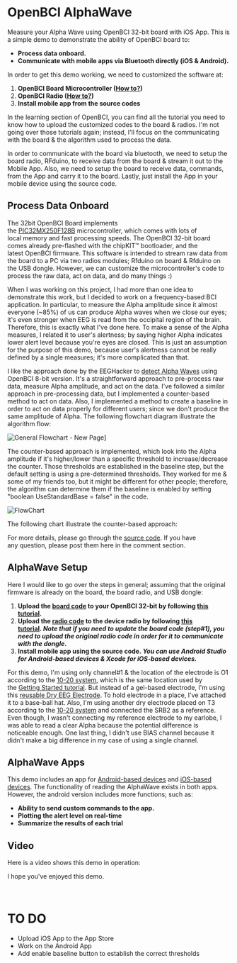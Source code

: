 # OpenBCI AlphaWave
Measure your Alpha Wave using OpenBCI 32-bit board with iOS App. This is a simple demo to demonstrate the ability of OpenBCI board to:

- **Process data onboard.**
- **Communicate with mobile apps via Bluetooth directly (iOS & Android).**

In order to get this demo working, we need to customized the software at:

1. **OpenBCI Board Microcontroller ([How to?](http://docs.openbci.com/tutorials/02-Upload_Code_to_OpenBCI_Board))**
2. **OpenBCI Radio ([How to?](http://docs.openbci.com/tutorials/03-Upload_Code_to_OpenBCI_Dongle))**
3. **Install mobile app from the source codes**

In the learning section of OpenBCI, you can find all the tutorial you need to know how to upload the customized codes to the board & radios. I'm not going over those tutorials again; instead, I'll focus on the communicating with the board & the algorithm used to process the data.

In order to communicate with the board via bluetooth, we need to setup the board radio, RFduino, to receive data from the board & stream it out to the Mobile App. Also, we need to setup the board to receive data, commands, from the App and carry it to the board. Lastly, just install the App in your mobile device using the source code.

## **Process Data Onboard**

The 32bit OpenBCI Board implements the [PIC32MX250F128B](http://www.microchip.com/wwwproducts/Devices.aspx?dDocName=en557425) microcontroller, which comes with lots of local memory and fast processing speeds. The OpenBCI 32-bit board comes already pre-flashed with the chipKIT™ bootloader, and the latest OpenBCI firmware. This software is intended to stream raw data from the board to a PC via two radios modules; Rfduino on board & Rfduino on the USB dongle. However, we can customize the microcontroller's code to process the raw data, act on data, and do many things :)

When I was working on this project, I had more than one idea to demonstrate this work, but I decided to work on a frequency-based BCI application. In particular, to measure the Alpha amplitude since it almost everyone (~85%) of us can produce Alpha waves when we close our eyes; it's even stronger when EEG is read from the occipital region of the brain. Therefore, this is exactly what I've done here. To make a sense of the Alpha measures, I related it to user's alertness; by saying higher Alpha indicates lower alert level because you're eyes are closed. This is just an assumption for the purpose of this demo, because user's alertness cannot be really defined by a single measures; it's more complicated than that.

I like the approach done by the EEGHacker to [detect Alpha Waves](http://eeghacker.blogspot.qa/2013/11/openbci-alpha-wave-detector.html) using OpenBCI 8-bit version. It's a straightforward approach to pre-process raw data, measure Alpha amplitude, and act on the data. I've followed a similar approach in pre-processing data, but I implemented a counter-based method to act on data. Also, I implemented a method to create a baseline in order to act on data properly for different users; since we don't produce the same amplitude of Alpha. The following flowchart diagram illustrate the algorithm flow:  

![General Flowchart - New Page](http://openbci.com/community/wp-content/uploads/2016/04/General-Flowchart-New-Page-e1460833325624-844x1024.png)]

The counter-based approach is implemented, which look into the Alpha amplitude if it's higher/lower than a specific threshold to increase/decrease the counter. Those thresholds are established in the baseline step, but the default setting is using a pre-determined thresholds. They worked for me & some of my friends too, but it might be different for other people; therefore, the algorithm can determine them if the baseline is enabled by setting "boolean UseStandardBase = false" in the code.


![FlowChart](http://openbci.com/community/wp-content/uploads/2016/04/General-Flowchart-New-Page-e1460831192684.png)


The following chart illustrate the counter-based approach:

For more details, please go through the [source code](https://github.com/Alfahad/OpenBCI_AlphaWave/tree/master/Board%20Codes). If you have any question, please post them here in the comment section.

## **AlphaWave Setup**

Here I would like to go over the steps in general; assuming that the original firmware is already on the board, the board radio, and USB dongle:

1. **Upload the [board code](https://github.com/Alfahad/OpenBCI_AlphaWave/tree/master/Board%20Codes) to your OpenBCI 32-bit by following [this tutorial](http://docs.openbci.com/tutorials/02-Upload_Code_to_OpenBCI_Board).**
2. **Upload the [radio code](https://github.com/Alfahad/OpenBCI_AlphaWave/tree/master/Radio%20Codes) to the device radio by following [this tutorial](http://docs.openbci.com/tutorials/03-Upload_Code_to_OpenBCI_Dongle). _Note that if you need to update the board code (step#1), you need to upload the original radio code in order for it to communicate with the dongle_.**
3. **Install mobile app using the source code. _You can use Android Studio for Android-based devices & Xcode for iOS-based devices._**

For this demo, I'm using only channel#1 & the location of the electrode is O1 according to the [10-20 system](http://en.wikipedia.org/wiki/10-20_system_%28EEG%29), which is the same location used by the [Getting Started tutorial](http://docs.openbci.com/tutorials/01-GettingStarted). But instead of a gel-based electrode, I'm using this [reusable Dry EEG Electrode](https://fri-fl-shop.com/product/tde-200/). To hold electrode in a place, I've attached it to a base-ball hat. Also, I'm using another dry electrode placed on T3 according to the [10-20 system](http://en.wikipedia.org/wiki/10-20_system_%28EEG%29) and connected the SRB2 as a reference. Even though, I wasn't connecting my reference electrode to my earlobe, I was able to read a clear Alpha because the potential difference is noticeable enough. One last thing, I didn't use BIAS channel because it didn't make a big difference in my case of using a single channel.

## **AlphaWave Apps**

This demo includes an app for [Android-based devices](https://github.com/Alfahad/OpenBCI-AlphaWave-Android) and [iOS-based devices](https://github.com/Alfahad/OpenBCI-AlphaWave-iOS). The functionality of reading the AlphaWave exists in both apps. However, the android version includes more functions; such as:

- **Ability to send custom commands to the app.**
- **Plotting the alert level on real-time**
- **Summarize the results of each trial**


## **Video**
Here is a video shows this demo in operation:

I hope you've enjoyed this demo.

 
# TO DO
- Upload iOS App to the App Store
- Work on the Android App
- Add enable baseline button to establish the correct thresholds
